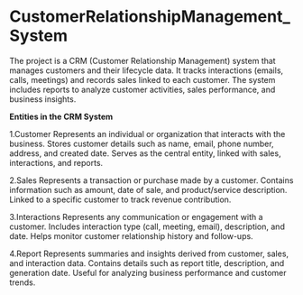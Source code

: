 # CustomerRelationshipManagement_System

The project is a CRM (Customer Relationship Management) system that manages customers and their lifecycle data. It tracks interactions (emails, calls, meetings) and records sales linked to each customer.
The system includes reports to analyze customer activities, sales performance, and business insights.

**Entities in the CRM System**

1.Customer
Represents an individual or organization that interacts with the business.
Stores customer details such as name, email, phone number, address, and created date.
Serves as the central entity, linked with sales, interactions, and reports.

2.Sales
Represents a transaction or purchase made by a customer.
Contains information such as amount, date of sale, and product/service description.
Linked to a specific customer to track revenue contribution.

3.Interactions
Represents any communication or engagement with a customer.
Includes interaction type (call, meeting, email), description, and date.
Helps monitor customer relationship history and follow-ups.

4.Report
Represents summaries and insights derived from customer, sales, and interaction data.
Contains details such as report title, description, and generation date.
Useful for analyzing business performance and customer trends.
